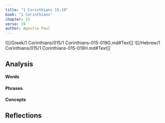 ```yaml
---
title: "1 Corinthians 15:19"
book: "1 Corinthians"
chapter: 15
verse: 19
author: Apostle Paul
---
```

![[/Greek/1 Corinthians/015/1 Corinthians-015-019G.md#Text]]
![[/Hebrew/1 Corinthians/015/1 Corinthians-015-019H.md#Text]]

## Analysis

#### Words

#### Phrases

#### Concepts

## Reflections
